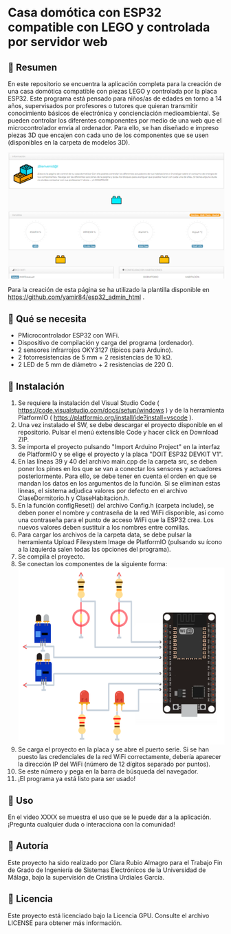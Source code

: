 # Casa domótica con ESP32 compatible con LEGO y controlada por servidor web

## 🧱 Resumen
En este repositorio se encuentra la aplicación completa para la creación de una casa domótica compatible con piezas LEGO y controlada por la placa ESP32. Este programa está pensado para niños/as de edades en torno a 14 años, supervisados por profesores o tutores que quieran transmitir conocimiento básicos de electrónica y concienciación medioambiental. Se pueden controlar los diferentes componentes por medio de una web que el microcontrolador envía al ordenador. Para ello, se han diseñado e impreso piezas 3D que encajen con cada uno de los componentes que se usen (disponibles en la carpeta de modelos 3D).

![Página de la aplicación](https://raw.githubusercontent.com/clararubio20/ESP32_BloquesConstruccion/main/Im%C3%A1genes%20de%20la%20p%C3%A1gina/P%C3%A1ginaInicial.png)

Para la creación de esta página se ha utilizado la plantilla disponible en https://github.com/yamir84/esp32_admin_html .

## 🧱 Qué se necesita 

+ PMicrocontrolador ESP32 con WiFi.
+ Dispositivo de compilación y carga del programa (ordenador).
+ 2 sensores infrarrojos OKY3127 (típicos para Arduino).
+ 2 fotorresistencias de 5 mm + 2 resistencias de 10 kΩ.
+ 2 LED de 5 mm de diámetro + 2 resistencias de 220 Ω.

## 🧱 Instalación
1. Se requiere la instalación del Visual Studio Code ( https://code.visualstudio.com/docs/setup/windows ) y de la herramienta PlatformIO ( https://platformio.org/install/ide?install=vscode ).
2. Una vez instalado el SW, se debe descargar el proyecto disponible en el repositorio. Pulsar el menú extensible Code y hacer click en Download ZIP.
3. Se importa el proyecto pulsando "Import Arduino Project" en la interfaz de PlatformIO y se elige el proyecto y la placa "DOIT ESP32 DEVKIT V1".
4. En las líneas 39 y 40 del archivo main.cpp de la carpeta src, se deben poner los pines en los que se van a conectar los sensores y actuadores posteriormente. Para ello, se debe tener en cuenta el orden en que se mandan los datos en los argumentos de la función. Si se eliminan estas líneas, el sistema adjudica valores por defecto en el archivo ClaseDormitorio.h y ClaseHabitacion.h.
5. En la función configReset() del archivo Config.h (carpeta include), se deben poner el nombre y contraseña de la red WiFi disponible, así como una contraseña para el punto de acceso WiFi que la ESP32 crea. Los nuevos valores deben sustituir a los nombres entre comillas.
6. Para cargar los archivos de la carpeta data, se debe pulsar la herramienta Upload Filesystem Image de PlatformIO (pulsando su ícono a la izquierda salen todas las opciones del programa).
7. Se compila el proyecto.
8. Se conectan los componentes de la siguiente forma:
![Circuito de la aplicación](https://raw.githubusercontent.com/clararubio20/ESP32_BloquesConstruccion/main/Im%C3%A1genes%20de%20la%20p%C3%A1gina/circuito.png)
10. Se carga el proyecto en la placa y se abre el puerto serie. Si se han puesto las credenciales de la red WiFi correctamente, debería aparecer la dirección IP del WiFi (número de 12 dígitos separado por puntos).
11. Se este número y pega en la barra de búsqueda del navegador.
12. ¡El programa ya está listo para ser usado!

## 🧱 Uso
En el video XXXX se muestra el uso que se le puede dar a la aplicación. ¡Pregunta cualquier duda o interacciona con la comunidad!


## 🧱 Autoría

Este proyecto ha sido realizado por Clara Rubio Almagro para el Trabajo Fin de Grado de Ingeniería de Sistemas Electrónicos de la Universidad de Málaga, bajo la supervisión de Cristina Urdiales García.

## 🧱 Licencia
Este proyecto está licenciado bajo la Licencia GPU. Consulte el archivo LICENSE para obtener más información.
